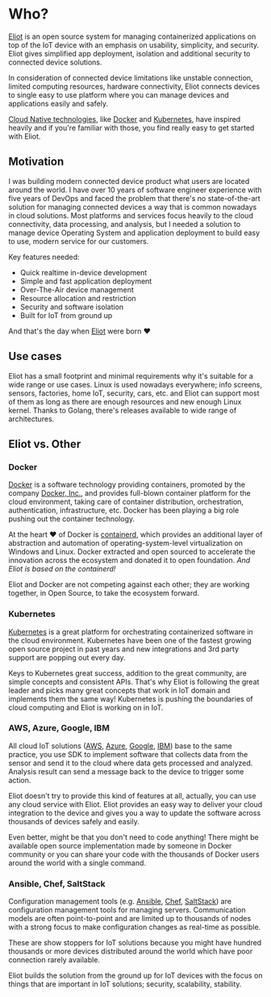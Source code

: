 
# Who?

[Eliot](https://github.com/ernoaapa/eliot) is an open source system for managing containerized applications on top of the IoT device with an emphasis on usability, simplicity, and security. Eliot gives simplified app deployment, isolation and additional security to connected device solutions.

In consideration of connected device limitations like unstable connection, limited computing resources, hardware connectivity, Eliot connects devices to single easy to use platform where you can manage devices and applications easily and safely.

[Cloud Native technologies](https://www.cncf.io/), like [Docker](https://www.docker.com) and [Kubernetes](https://www.kubernetes.io), have inspired heavily and if you're familiar with those, you find really easy to get started with Eliot.

## Motivation

I was building modern connected device product what users are located around the world. 
I have over 10 years of software engineer experience with five years of DevOps and faced the problem that there's no state-of-the-art solution for managing connected devices a way that is common nowadays in cloud solutions. 
Most platforms and services focus heavily to the cloud connectivity, data processing, and analysis, but I needed a solution to manage device Operating System and application deployment to build easy to use, modern service for our customers.

Key features needed:
- Quick realtime in-device development
- Simple and fast application deployment
- Over-The-Air device management
- Resource allocation and restriction
- Security and software isolation
- Built for IoT from ground up

And that's the day when [Eliot](https://github.com/ernoaapa/eliot) were born ❤︎

## Use cases

Eliot has a small footprint and minimal requirements why it's suitable for a wide range or use cases.
Linux is used nowadays everywhere; info screens, sensors, factories, home IoT, security, cars, etc. and Eliot can support most of them as long as there are enough resources and new enough Linux kernel. Thanks to Golang, there's releases available to wide range of architectures.

## Eliot vs. Other

### Docker

[Docker](https://www.docker.com) is a software technology providing containers, promoted by the company [Docker, Inc.](http://www.docker.com/company), and provides full-blown container platform for the cloud environment, taking care of container distribution, orchestration, authentication, infrastructure, etc. Docker has been playing a big role pushing out the container technology.

At the heart ❤︎ of Docker is [containerd](https://containerd.io), which provides an additional layer of abstraction and automation of operating-system-level virtualization on Windows and Linux. Docker extracted and open sourced to accelerate the innovation across the ecosystem and donated it to open foundation. _And Eliot is based on the containerd!_

Eliot and Docker are not competing against each other; they are working together, in Open Source, to take the ecosystem forward.

### Kubernetes

[Kubernetes](https://www.kubernetes.io) is a great platform for orchestrating containerized software in the cloud environment. Kubernetes have been one of the fastest growing open source project in past years and new integrations and 3rd party support are popping out every day.

Keys to Kubernetes great success, addition to the great community, are simple concepts and consistent APIs.
That's why Eliot is following the great leader and picks many great concepts that work in IoT domain and implements them the same way!
Kubernetes is pushing the boundaries of cloud computing and Eliot is working on in IoT.

### AWS, Azure, Google, IBM
All cloud IoT solutions ([AWS](https://aws.amazon.com/iot/), [Azure](https://azure.microsoft.com/en-us/suites/iot-suite/), [Google](https://cloud.google.com/solutions/iot/), [IBM](https://www.ibm.com/internet-of-things)) base to the same practice, you use SDK to implement software that collects data from the sensor and send it to the cloud where data gets processed and analyzed. Analysis result can send a message back to the device to trigger some action.

Eliot doesn't try to provide this kind of features at all, actually, you can use any cloud service with Eliot.
Eliot provides an easy way to deliver your cloud integration to the device and gives you a way to update the software across thousands of devices safely and easily.

Even better, might be that you don't need to code anything! There might be available open source implementation made by someone in Docker community or you can share your code with the thousands of Docker users around the world with a single command.

### Ansible, Chef, SaltStack

Configuration management tools (e.g. [Ansible](https://www.ansible.com), [Chef](https://www.chef.io), [SaltStack](https://saltstack.com/)) are configuration management tools for managing servers. Communication models are often point-to-point and are limited up to thousands of nodes with a strong focus to make configuration changes as real-time as possible.

These are show stoppers for IoT solutions because you might have hundred thousands or more devices distributed around the world which have poor connection rarely available.

Eliot builds the solution from the ground up for IoT devices with the focus on things that are important in IoT solutions; security, scalability, stability.